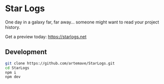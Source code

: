 # Star Logs

One day in a galaxy far, far away… someone might want to read your project history.

Get a preview today: https://starlogs.net

## Development

```sh
git clone https://github.com/artemave/StarLogs.git
cd StarLogs
npm i
npm dev
```
